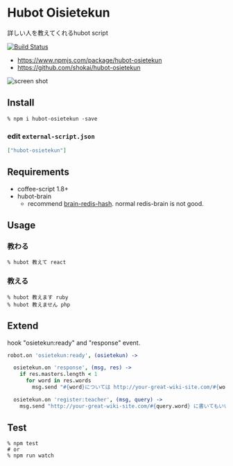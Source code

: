 Hubot Oisietekun
================
詳しい人を教えてくれるhubot script

[![Build Status](https://travis-ci.org/shokai/hubot-osietekun.svg?branch=travis_ci)](https://travis-ci.org/shokai/hubot-osietekun)

- https://www.npmjs.com/package/hubot-osietekun
- https://github.com/shokai/hubot-osietekun


![screen shot](https://i.gyazo.com/0fd0401ce5fdc78725a9076eb630ad66.png)


Install
-------

    % npm i hubot-osietekun -save

### edit `external-script.json`

```json
["hubot-osietekun"]
```


Requirements
------------

- coffee-script 1.8+
- hubot-brain
  - recommend [brain-redis-hash](https://www.npmjs.com/package/hubot-brain-redis-hash). normal redis-brain is not good.


Usage
-----

### 教わる

    % hubot 教えて react

### 教える

    % hubot 教えます ruby
    % hubot 教えません php

Extend
------

hook "osietekun:ready" and "response" event.

```coffee
robot.on 'osietekun:ready', (osietekun) ->

  osietekun.on 'response', (msg, res) ->
    if res.masters.length < 1
      for word in res.words
        msg.send "#{word}については http://your-great-wiki-site.com/#{word} を見るといいかも"

  osietekun.on 'register:teacher', (msg, query) ->
    msg.send "http://your-great-wiki-site.com/#{query.word} に書いてもいいんだよ"
```

Test
----

    % npm test
    # or
    % npm run watch
